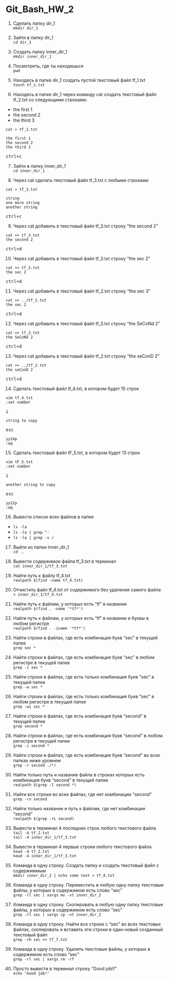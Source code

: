# Git_Bash_HW_2

1. Сделать папку dir_1  
`mkdir dir_1`

2. Зайти в папку dir_1  
`cd dir_1`

3. Создать папку inner_dir_1  
`mkdir inner_dir_1`

4. Посмотреть, где ты находишься  
`pwd`

5. Находясь в папке dir_1 создать пустой текстовый файл tf_1.txt  
`touch tf_1.txt`

6. Находясь в папке dir_1 через команду cat создать текстовый файл tf_2.txt со следующими строками:
- the first 1
- the second 2
- the third 3  

`cat > tf_2.txt`
```
the first 1
the second 2
the third 3
```
<pre><kbd>ctrl</kbd>+<kbd>c</kbd></pre>
  
7. Зайти в папку inner_dir_1  
`cd inner_dir_1`

8. Через cat сделать текстовый файл tf_3.txt  c любыми строками  

`cat > tf_3.txt`
```
string
one more string
another string
```
<pre><kbd>ctrl</kbd>+<kbd>c</kbd></pre>
 
9. Через cat добавить в текстовый файл tf_3.txt строку “the second 2”    

`cat >> tf_3.txt`  
`the second 2`
<pre><kbd>ctrl</kbd>+<kbd>d</kbd></pre>

10. Через cat добавить в текстовый файл tf_3.txt строку “the sec 2”  

`cat >> tf_3.txt`  
`the sec 2`
<pre><kbd>ctrl</kbd>+<kbd>d</kbd></pre>

11. Через cat добавить в текстовый файл tf_2.txt строку “the sec 3”  

`cat >> ../tf_2.txt`  
`the sec 2`
<pre><kbd>ctrl</kbd>+<kbd>d</kbd></pre>

12. Через cat добавить в текстовый файл tf_3.txt строку “the SeCoNd 2”  

`cat >> tf_3.txt`  
`the SeCoNd 2`
<pre><kbd>ctrl</kbd>+<kbd>d</kbd></pre> 
 
13. Через cat добавить в текстовый файл tf_2.txt строку “the seConD 2”  

`cat >> ../tf_2.txt`  
`the seConD 2`
<pre><kbd>ctrl</kbd>+<kbd>d</kbd></pre>

14. Сделать текстовый файл tf_4.txt, в котором будет 15 строк

`vim tf_4.txt`  
`:set number`  
<pre><kbd>i</kbd></pre> 
`string to copy`  
<pre><kbd>esc</kbd></pre>  
`yy14p`  
`:wq`  

15. Сделать текстовый файл tF_5.txt, в котором будет 13 строк  

`vim tF_5.txt`  
`:set number`  
<pre><kbd>i</kbd></pre> 
`another string to copy`  
<pre><kbd>esc</kbd></pre>  
`yy12p`  
`:wq`  

16. Вывести список всех файлов в папке  
- `ls -la`
- `ls -la | grep ^-`
- `ls -la | grep -v /`

17. Выйти из папки inner_dir_1  
`cd ..`

18. Вывести содержимое файла tf_3.txt в терминал  
`cat inner_dir_1/tf_3.txt`

19. Найти путь к файлу tf_4.txt  
`realpath $(find -name tf_4.txt)`

20. Отчистить файл tf_4.txt от содержимого без удаления самого файла  
`> inner_dir_1/tf_4.txt`

21. Найти путь к файлам, у которых есть “tf” в названии  
`realpath $(find . -name '*tf*')`

22. Найти путь к файлам, у которых есть “tf” в названии и буквы в любом регистре    
`realpath $(find . -iname '*tf*')`

23. Найти строки в файлах, где есть комбинация букв “sec” в текущей папке  
`grep sec *`

24. Найти строки в файлах, где есть комбинация букв “sec” в любом регистре в текущей папке  
`grep -i sec *` 
 
25. Найти строки в файлах, где есть только комбинация букв “sec” в текущей папке  
`grep -w sec *`

26. Найти строки в файлах, где есть только комбинация букв “sec” в любом регистре в текущей папке  
`grep -wi sec *`
 
27. Найти строки в файлах, где есть комбинация букв “second” в текущей папке  
`grep second *`

28. Найти строки в файлах, где есть комбинация букв “second” в любом регистре в текущей папке  
`grep -i second *`

29. Найти строки в файлах, где есть комбинация букв “second” во всех папках ниже уровнем    
`grep -r second ./*/`

30. Найти только путь и название файла в строках которых есть комбинация букв “second” в текущей папке  
`realpath $(grep -l second *)`

31. Найти все строки во всех файлах, где нет комбинации “second”   
`grep -rv second`

32. Найти только название и путь к файлам, где нет комбинации “second”  
`realpath $(grep -rL second)`

33. Вывести в терминал 4 последних строк любого текстового файла  
`tail -4 tf_2.txt`  
`tail -4 inner_dir_1/tf_3.txt`  

34. Вывести в терминал 4 первые строки любого текстового файла  
`head -4 tf_2.txt`  
`head -4 inner_dir_1/tf_3.txt`
 
35. Команда в одну строку. Создать папку и создать текстовый файл с содержиммым  
`mkdir inner_dir_2 | echo some text > tf_6.txt`

36. Команда в одну строку. Переместить в любую одну папку текстовые файлы, у которых в содержимом есть слово “sec”  
`grep -rl sec | xargs mv -vt inner_dir_2`

37. Команда в одну строку. Скопировать в любую одну папку текстовые файлы, у которых в содержимом есть слово “sec”  
`grep -rl sec | xargs cp -vt inner_dir_2`

38. Команда в одну строку. Найти все строки c “sec” во всех текстовых файлах, скопировать и вставить эти строки в один новый созданный текстовый файл  
`grep -rh sec >> tf_7.txt`

39. Команда в одну строку. Удалить текстовые файлы, у которых в содержимом есть слово “sec”  
`grep -rl sec | xargs rm -rf`

40. Просто вывести в терминал строку “Good job!!”  
`echo "Good job!"`
